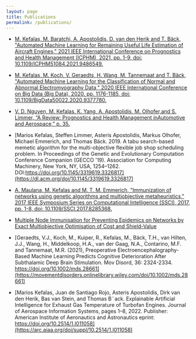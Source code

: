 ```yaml
---
layout: page
title: Publications
permalink: /publications/
---
```



<!-- <iframe src="https://giphy.com/embed/jp7jSyjNNz2ansuOS8" width="480" height="400" frameBorder="0" class="giphy-embed" allowFullScreen></iframe><p><a href="https://giphy.com/gifs/theoffice-jp7jSyjNNz2ansuOS8">via GIPHY</a></p>

**Under construction** -->

- [M. Kefalas, M. Baratchi, A. Apostolidis, D. van den Herik and T. Bäck, "Automated Machine Learning for Remaining Useful Life Estimation of Aircraft Engines," 2021 IEEE International Conference on Prognostics and Health Management (ICPHM), 2021, pp. 1-9, doi: 10.1109/ICPHM51084.2021.9486549.](https://ieeexplore.ieee.org/document/9486549)

- [M. Kefalas, M. Koch, V. Geraedts, H. Wang, M. Tannemaat and T. Bäck, "Automated Machine Learning for the Classification of Normal and Abnormal Electromyography Data," 2020 IEEE International Conference on Big Data (Big Data), 2020, pp. 1176-1185, doi: 10.1109/BigData50022.2020.9377780.](https://ieeexplore.ieee.org/abstract/document/9377780)

- [V. D. Nguyen,  M. Kefalas,  K. Yang,  A. Apostolidis,  M. Olhofer,and  S. Limmer,  “A  Review:  Prognostics  and  Health  Management  inAutomotive and Aerospace,” p. 35.](https://papers.phmsociety.org/index.php/ijphm/article/view/2730)

- [Marios Kefalas, Steffen Limmer, Asteris Apostolidis, Markus Olhofer, Michael Emmerich, and Thomas Bäck. 2019. A tabu search-based memetic algorithm for the multi-objective flexible job shop scheduling problem. In Proceedings of the Genetic and Evolutionary Computation Conference Companion (GECCO '19). Association for Computing Machinery, New York, NY, USA, 1254–1262. DOI:https://doi.org/10.1145/3319619.3326817](https://dl.acm.org/doi/10.1145/3319619.3326817)

- [A. Maulana, M. Kefalas and M. T. M. Emmerich, "Immunization of networks using genetic algorithms and multiobjective metaheuristics," 2017 IEEE Symposium Series on Computational Intelligence (SSCI), 2017, pp. 1-8, doi: 10.1109/SSCI.2017.8285368.](https://ieeexplore.ieee.org/document/8285368)

- [Multiple Node Immunisation for Preventing Epidemics on Networks by Exact Multiobjective Optimisation of Cost and Shield-Value](https://arxiv.org/abs/2010.06488)

- [Geraedts, V.J., Koch, M., Kuiper, R., Kefalas, M., Bäck, T.H., van Hilten, J.J., Wang, H., Middelkoop, H.A., van der Gaag, N.A., Contarino, M.F. and Tannemaat, M.R. (2021), Preoperative Electroencephalography-Based Machine Learning Predicts Cognitive Deterioration After Subthalamic Deep Brain Stimulation. Mov Disord, 36: 2324-2334. https://doi.org/10.1002/mds.28661](https://movementdisorders.onlinelibrary.wiley.com/doi/10.1002/mds.28661)

- [Marios Kefalas, Juan de Santiago Rojo, Asteris Apostolidis, Dirk van den Herik, Bas van Stein, and Thomas B¨ack. Explainable Artificial Intelligence for Exhaust Gas Temperature of Turbofan Engines. Journal of Aerospace Information Systems, pages 1–8, 2022. Publisher: American Institute of Aeronautics and Astronautics eprint: https://doi.org/10.2514/1.I011058](https://arc.aiaa.org/doi/suppl/10.2514/1.I011058)

